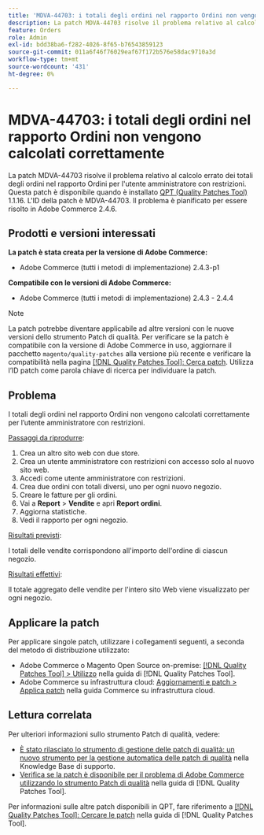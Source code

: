 ```yaml
---
title: 'MDVA-44703: i totali degli ordini nel rapporto Ordini non vengono calcolati correttamente'
description: La patch MDVA-44703 risolve il problema relativo al calcolo errato dei totali degli ordini nel rapporto Ordini per l'utente amministratore con restrizioni. Questa patch è disponibile quando è installato [Quality Patches Tool (QPT)](https://experienceleague.adobe.com/en/docs/commerce-operations/tools/quality-patches-tool/quality-patches-tool-to-self-serve-quality-patches) 1.1.16. L'ID della patch è MDVA-44703. Il problema è pianificato per essere risolto in Adobe Commerce 2.4.6.
feature: Orders
role: Admin
exl-id: bdd38ba6-f282-4026-8f65-b76543859123
source-git-commit: 011a6f46f76029eaf67f172b576e58dac9710a3d
workflow-type: tm+mt
source-wordcount: '431'
ht-degree: 0%

---
```


# MDVA-44703: i totali degli ordini nel rapporto Ordini non vengono calcolati correttamente

La patch MDVA-44703 risolve il problema relativo al calcolo errato dei totali degli ordini nel rapporto Ordini per l&#39;utente amministratore con restrizioni. Questa patch è disponibile quando è installato [QPT (Quality Patches Tool)](https://experienceleague.adobe.com/en/docs/commerce-operations/tools/quality-patches-tool/quality-patches-tool-to-self-serve-quality-patches) 1.1.16. L&#39;ID della patch è MDVA-44703. Il problema è pianificato per essere risolto in Adobe Commerce 2.4.6.

## Prodotti e versioni interessati

**La patch è stata creata per la versione di Adobe Commerce:**

* Adobe Commerce (tutti i metodi di implementazione) 2.4.3-p1

**Compatibile con le versioni di Adobe Commerce:**

* Adobe Commerce (tutti i metodi di implementazione) 2.4.3 - 2.4.4

>[!NOTE]
>
>La patch potrebbe diventare applicabile ad altre versioni con le nuove versioni dello strumento Patch di qualità. Per verificare se la patch è compatibile con la versione di Adobe Commerce in uso, aggiornare il pacchetto `magento/quality-patches` alla versione più recente e verificare la compatibilità nella pagina [[!DNL Quality Patches Tool]: Cerca patch](https://experienceleague.adobe.com/en/docs/commerce-operations/tools/quality-patches-tool/quality-patches-tool-to-self-serve-quality-patches). Utilizza l’ID patch come parola chiave di ricerca per individuare la patch.

## Problema

I totali degli ordini nel rapporto Ordini non vengono calcolati correttamente per l’utente amministratore con restrizioni.

<u>Passaggi da riprodurre</u>:

1. Crea un altro sito web con due store.
1. Crea un utente amministratore con restrizioni con accesso solo al nuovo sito web.
1. Accedi come utente amministratore con restrizioni.
1. Crea due ordini con totali diversi, uno per ogni nuovo negozio.
1. Creare le fatture per gli ordini.
1. Vai a **Report** > **Vendite** e apri **Report ordini**.
1. Aggiorna statistiche.
1. Vedi il rapporto per ogni negozio.

<u>Risultati previsti</u>:

I totali delle vendite corrispondono all&#39;importo dell&#39;ordine di ciascun negozio.

<u>Risultati effettivi</u>:

Il totale aggregato delle vendite per l&#39;intero sito Web viene visualizzato per ogni negozio.

## Applicare la patch

Per applicare singole patch, utilizzare i collegamenti seguenti, a seconda del metodo di distribuzione utilizzato:

* Adobe Commerce o Magento Open Source on-premise: [[!DNL Quality Patches Tool] > Utilizzo](/help/tools/quality-patches-tool/usage.md) nella guida di [!DNL Quality Patches Tool].
* Adobe Commerce su infrastruttura cloud: [Aggiornamenti e patch > Applica patch](https://experienceleague.adobe.com/docs/commerce-cloud-service/user-guide/develop/upgrade/apply-patches.html) nella guida Commerce su infrastruttura cloud.

## Lettura correlata

Per ulteriori informazioni sullo strumento Patch di qualità, vedere:

* [È stato rilasciato lo strumento di gestione delle patch di qualità: un nuovo strumento per la gestione automatica delle patch di qualità](https://experienceleague.adobe.com/en/docs/commerce-operations/tools/quality-patches-tool/quality-patches-tool-to-self-serve-quality-patches) nella Knowledge Base di supporto.
* [Verifica se la patch è disponibile per il problema di Adobe Commerce utilizzando lo strumento Patch di qualità](/help/tools/quality-patches-tool/patches-available-in-qpt/check-patch-for-magento-issue-with-magento-quality-patches.md) nella guida di [!DNL Quality Patches Tool].

Per informazioni sulle altre patch disponibili in QPT, fare riferimento a [[!DNL Quality Patches Tool]: Cercare le patch](https://experienceleague.adobe.com/tools/commerce-quality-patches/index.html) nella guida di [!DNL Quality Patches Tool].
